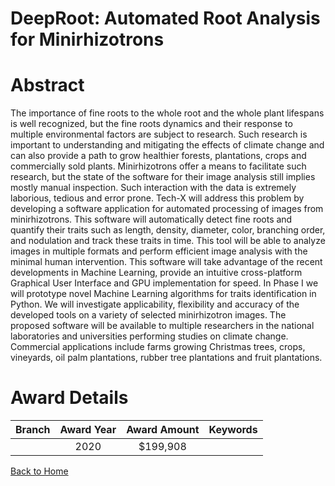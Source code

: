 
DeepRoot: Automated Root Analysis for Minirhizotrons
====================================================

# Abstract


The importance of fine roots to the whole root and the whole plant lifespans is well recognized, but the fine roots dynamics and their response to multiple environmental factors are subject to research. Such research is important to understanding and mitigating the effects of climate change and can also provide a path to grow healthier forests, plantations, crops and commercially sold plants. Minirhizotrons offer a means to facilitate such research, but the state of the software for their image analysis still implies mostly manual inspection. Such interaction with the data is extremely laborious, tedious and error prone. Tech-X will address this problem by developing a software application for automated processing of images from minirhizotrons. This software will automatically detect fine roots and quantify their traits such as length, density, diameter, color, branching order, and nodulation and track these traits in time. This tool will be able to analyze images in multiple formats and perform efficient image analysis with the minimal human intervention. This software will take advantage of the recent developments in Machine Learning, provide an intuitive cross-platform Graphical User Interface and GPU implementation for speed. In Phase I we will prototype novel Machine Learning algorithms for traits identification in Python. We will investigate applicability, flexibility and accuracy of the developed tools on a variety of selected minirhizotron images. The proposed software will be available to multiple researchers in the national laboratories and universities performing studies on climate change. Commercial applications include farms growing Christmas trees, crops, vineyards, oil palm plantations, rubber tree plantations and fruit plantations.  

# Award Details

|Branch|Award Year|Award Amount|Keywords|
| :---: | :---: | :---: | :---: |
||2020|$199,908||
  
  


[Back to Home](https://github.com/chrischow/dod_sbir_awards/Reports/CC/#799)